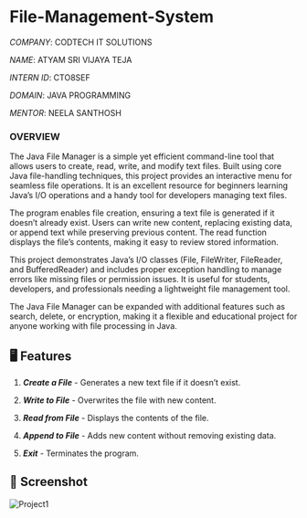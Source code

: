# File-Management-System
*COMPANY*: CODTECH IT SOLUTIONS

*NAME*: ATYAM SRI VIJAYA TEJA

*INTERN ID*: CTO8SEF

*DOMAIN*: JAVA PROGRAMMING

*MENTOR*: NEELA SANTHOSH

### OVERVIEW

The Java File Manager is a simple yet efficient command-line tool that allows users to create, read, write, and modify text files. Built using core Java file-handling techniques, this project provides an interactive menu for seamless file operations. It is an excellent resource for beginners learning Java’s I/O operations and a handy tool for developers managing text files.

The program enables file creation, ensuring a text file is generated if it doesn’t already exist. Users can write new content, replacing existing data, or append text while preserving previous content. The read function displays the file’s contents, making it easy to review stored information.

This project demonstrates Java’s I/O classes (File, FileWriter, FileReader, and BufferedReader) and includes proper exception handling to manage errors like missing files or permission issues. It is useful for students, developers, and professionals needing a lightweight file management tool.

The Java File Manager can be expanded with additional features such as search, delete, or encryption, making it a flexible and educational project for anyone working with file processing in Java.

## 🖥️ Features

1. ***Create a File*** - Generates a new text file if it doesn’t exist.

2. ***Write to File*** - Overwrites the file with new content.

3. ***Read from File*** - Displays the contents of the file.

4. ***Append to File*** -  Adds new content without removing existing data.

5. ***Exit*** - Terminates the program.

## 📸 Screenshot
![Project1](https://github.com/user-attachments/assets/afd2f593-4cb3-4d31-b1c4-72b0bec556fa)




